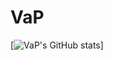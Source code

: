 # VaP
[![VaP's GitHub stats](https://github-readme-stats.vercel.app/api?username=va-p&show_icons=true)]
